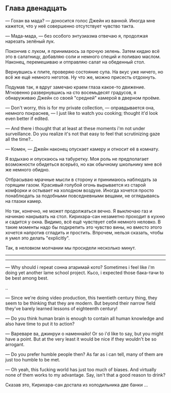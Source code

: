 Глава двенадцать
----------------

— Гохан ва мада? — доносится голос Джейн из ванной. Иногда мне кажется, что у
неё совершенно отсутствует чувство такта.

— Мада-мада, — без особого энтузиазма отвечаю я, продолжая нарезать зелёный лук.

Покончив с луком, я принимаюсь за прочую зелень. Затем кидаю всё это в
салатницу, добавляю соли и немного специй и поливаю маслом. Наконец, перемешиваю
и отправляю салат на обеденный стол.

Вернувшись к плите, проверяю состояние супа. На вкус уже ничего, но всё же ещё
немного неготов. Ну что же, можно присесть отдохнуть.

Подумав так, я вдруг замечаю краем глаза какое-то движение. Мгновенно
развернувшись на сто восемьдесят градусов, я обнаруживаю Джейн со своей
"средней" камерой в дверном проёме.

— Don't worry, this is for my private collection, — оправдывается она, немного
покраснев, — I just like to watch you cooking; thought it'd look even better if
edited.

— And there i thought that at least at these moments i'm not under surveillance.
Do you realize it's not that easy to feel that scrutinizing gaze all the time?..

— Комен, — Джейн наконец опускает камеру и относит её в комнату.

Я вздыхаю и опускаюсь на табуретку. Моя роль не предполагает возможности
обидеться всерьёз, но как обычному школьнику мне всё же немного обидно.

Отбрасываю мрачные мысли в сторону и принимаюсь наблюдать за горящим газом.
Красивый голубой огонь вырывается из старой комфорки и остывает на холодном
воздухе. Иногда хочется просто понаблюдать за подобными повседневными вещами, не
оглядываясь на глазки камер.

Но так, конечно, не может продолжаться вечно. Я выключаю газ и начинаю накрывать
на стол. Кирихара-сан незаметно проходит в кухню и садится у окна. Видимо, всё
ещё чувствует себя немного неловко. В такие моменты надо бы подкрепить это
чувство вины, но вместо этого хочется напротив сгладить и простить. Впрочем,
нельзя сказать, чтобы я умел это делать "explicitly".

Так, в неловком молчании мы просидели несколько минут.

***



***

— Why should i repeat сонна атаримай кото? Sometimes i feel like i'm doing yet
another lame school project. Кьсо, i expected those бака-тачи to be best among
best.

..

— Since we're doing video production, this twentieth century thing, they seem to
be thinking that they are modern. But beyond their narrow field they've barely
learned lessons of eighteenth century!

— Do you think human brain is enough to contain all human knowledge and also
have time to put it to action?

— Вареваре ва, джинруи о наменнайо! Or so i'd like to say, but you might have a
point. But at the very least it would be nice if they wouldn't be so arrogant.

— Do you prefer humble people then? As far as i can tell, many of them are just
too humble to be met.

— Oh yeah, this fucking world has just too much of biases. And virtually none of
them works to my advantage. Say, isn't that a good reason to drink?

Сказав это, Кирихара-сан достала из холодильника две банки ...
